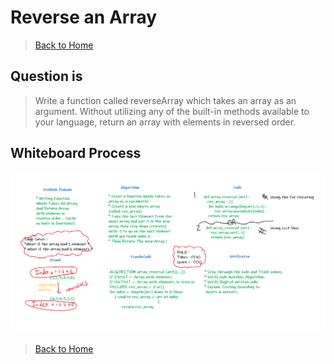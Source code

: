 # Reverse an Array

> [Back to Home](../README.md)

## Question is

>Write a function called reverseArray which takes an array as an argument. Without utilizing any of the built-in methods available to your language, return an array with elements in reversed order.

## **Whiteboard Process**

![image](./Challenge1.png)

> [Back to Home](../README.md)
